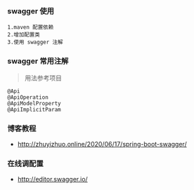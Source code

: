 ### swagger 使用
````
1.maven 配置依赖
2.增加配置类
3.使用 swagger 注解
````

### swagger 常用注解
> 用法参考项目
```
@Api
@ApiOperation
@ApiModelProperty
@ApiImplicitParam
```

### 博客教程
- http://zhuyizhuo.online/2020/06/17/spring-boot-swagger/

### 在线调配置
- http://editor.swagger.io/